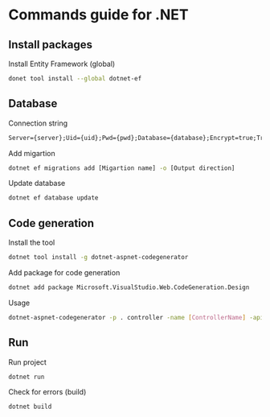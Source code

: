 # Commands guide for .NET

## Install packages

Install Entity Framework (global)

```sh
donet tool install --global dotnet-ef
```

## Database

Connection string

```txt
Server={server};Uid={uid};Pwd={pwd};Database={database};Encrypt=true;TrustServerCertificate=True;
```

Add migartion

```sh
dotnet ef migrations add [Migartion name] -o [Output direction]
```

Update database

```sh
dotnet ef database update
```

## Code generation

Install the tool

```sh
dotnet tool install -g dotnet-aspnet-codegenerator
```

Add package for code generation

```sh
dotnet add package Microsoft.VisualStudio.Web.CodeGeneration.Design
```

Usage

```sh
dotnet-aspnet-codegenerator -p . controller -name [ControllerName] -api -m [Model] -dc [Database Context class] -outDir [Output folder] -namespace [Namespace]
```

## Run

Run project

```sh
dotnet run
```

Check for errors (build)

```sh
dotnet build
```
